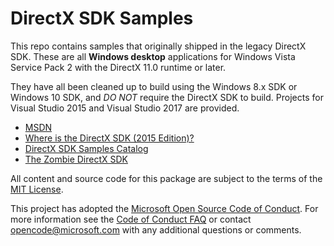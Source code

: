 # DirectX SDK Samples

This repo contains samples that originally shipped in the legacy DirectX SDK. These are all **Windows desktop** applications for Windows Vista Service Pack 2 with the DirectX 11.0 runtime or later.

They have all been cleaned up to build using the Windows 8.x SDK or Windows 10 SDK, and _DO NOT_ require the DirectX SDK to build. Projects for Visual Studio 2015 and Visual Studio 2017 are provided.

* [MSDN](https://msdn.microsoft.com/en-us/library/windows/desktop/ee663275.aspx)
* [Where is the DirectX SDK (2015 Edition)?](https://blogs.msdn.microsoft.com/chuckw/2015/08/05/where-is-the-directx-sdk-2015-edition/)
* [DirectX SDK Samples Catalog](http://blogs.msdn.com/b/chuckw/archive/2013/09/20/directx-sdk-samples-catalog.aspx)
* [The Zombie DirectX SDK](https://blogs.msdn.microsoft.com/chuckw/2015/03/23/the-zombie-directx-sdk/)

All content and source code for this package are subject to the terms of the [MIT License](http://opensource.org/licenses/MIT).

This project has adopted the [Microsoft Open Source Code of Conduct](https://opensource.microsoft.com/codeofconduct/). For more information see the [Code of Conduct FAQ](https://opensource.microsoft.com/codeofconduct/faq/) or contact [opencode@microsoft.com](mailto:opencode@microsoft.com) with any additional questions or comments.